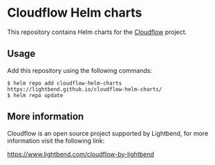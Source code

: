 # Cloudflow Helm charts

This repository contains Helm charts for the [Cloudflow](https://cloudflow.io) project. 

## Usage

Add this repository using the following commands:

```
$ helm repo add cloudflow-helm-charts https://lightbend.github.io/cloudflow-helm-charts/ 
$ helm repo update
```

## More information

Cloudflow is an open source project supported by Lightbend, for more information visit the following link:

https://www.lightbend.com/cloudflow-by-lightbend
